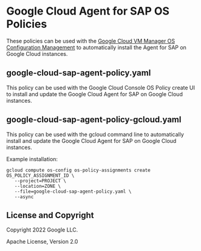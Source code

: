 # Google Cloud Agent for SAP OS Policies

These policies can be used with the
[Google Cloud VM Manager OS Configuration Management](https://cloud.google.com/compute/docs/os-configuration-management)
to automatically install the Agent for SAP on Google Cloud instances.

## google-cloud-sap-agent-policy.yaml

This policy can be used with the Google Cloud Console OS Policy create UI to
install and update the Google Cloud Agent for SAP on Google Cloud instances.

## google-cloud-sap-agent-policy-gcloud.yaml

This policy can be used with the gcloud command line to automatically
install and update the Google Cloud Agent for SAP on Google Cloud instances.

Example installation:

```
gcloud compute os-config os-policy-assignments create OS_POLICY_ASSIGNMENT_ID \
   --project=PROJECT \
   --location=ZONE \
   --file=google-cloud-sap-agent-policy.yaml \
   --async
```

## License and Copyright

Copyright 2022 Google LLC.

Apache License, Version 2.0
